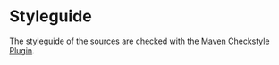 # Styleguide

The styleguide of the sources are checked with the [Maven Checkstyle Plugin](http://checkstyle.sourceforge.net).
